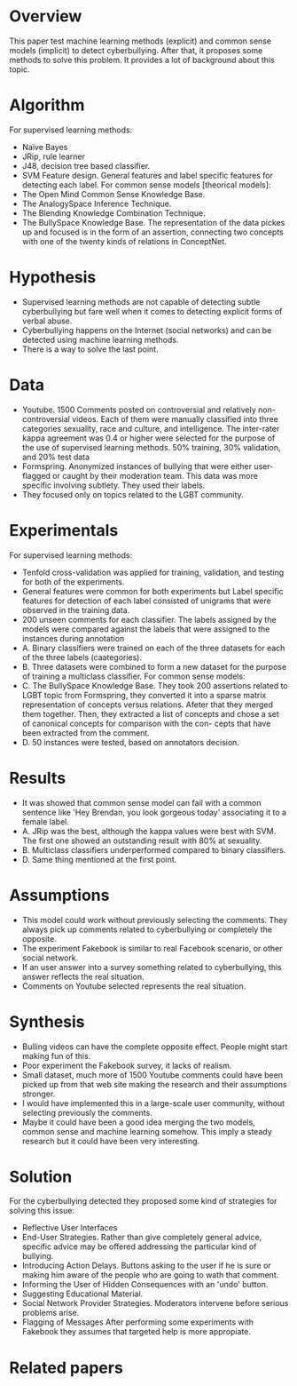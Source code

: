# Overview
This paper test machine learning methods (explicit) and common sense models (implicit) to detect cyberbullying. After that, it proposes some methods to solve this problem. It provides a lot of background about this topic.

# Algorithm
For supervised learning methods:
- Naïve Bayes
- JRip, rule learner
- J48, decision tree based classifier.
- SVM
 Feature design. General features and label specific features for detecting each label.
For common sense models [theorical models]:
- The Open Mind Common Sense Knowledge Base.
- The AnalogySpace Inference Technique.
- The Blending Knowledge Combination Technique.
- The BullySpace Knowledge Base. The representation of the data pickes up and focused is in the form of an assertion, connecting two concepts with one of the twenty kinds of relations in ConceptNet.

# Hypothesis
- Supervised learning methods are not capable of detecting subtle cyberbullying but fare well when it comes to detecting explicit forms of verbal abuse.
- Cyberbullying happens on the Internet (social networks) and can be detected using machine learning methods.
- There is a way to solve the last point.

# Data
- Youtube. 1500 Comments  posted on controversial and relatively non-controversial videos. Each of them were manually classified into three categories sexuality, race and culture, and intelligence. The inter-rater kappa agreement was 0.4 or higher were selected for the purpose of the use of supervised learning methods. 50% training, 30% validation, and 20% test data
- Formspring. Anonymized instances of bullying that were either user-flagged or caught by their moderation team. This data was more specific involving subtlety. They used their labels.
- They focused only on topics related to the LGBT community.

# Experimentals
For supervised learning methods:
- Tenfold cross-validation was applied for training, validation, and testing for both of the experiments.
- General features were common for both experiments but Label specific features for detection of each label consisted of unigrams that were observed in the training data.
- 200 unseen comments for each classifier. The labels assigned by the models were compared against the labels that were assigned to the instances during annotation
- A. Binary classifiers were trained on each of the three datasets for each of the three labels (caategories).
- B. Three datasets were combined to form a new dataset for the purpose of training a multiclass classifier.
For common sense models:
- C. The BullySpace Knowledge Base. They took 200 assertions related to LGBT topic from Formspring, they converted it into a sparse matrix representation of concepts versus relations. Afeter that they merged them together. Then, they extracted a list of concepts  and chose a set of canonical concepts for comparison with the con- cepts that have been extracted from the comment.
- D. 50 instances were tested, based on annotators decision.

# Results
- It was showed that common sense model can fail with a common sentence like 'Hey Brendan, you look gorgeous today' associating it to a female label.
- A. JRip was the best, although the kappa values were best with SVM. The first one showed an outstanding result with 80% at sexuality.
- B. Multiclass classifiers underperformed compared to binary classifiers.
- D. Same thing mentioned at the first point.

# Assumptions
- This model could work without previously selecting the comments. They always pick up comments related to cyberbullying or completely the opposite.
- The experiment Fakebook is similar to real Facebook scenario, or other social network.
- If an user answer into a survey something related to cyberbullying, this answer reflects the real situation.
- Comments on Youtube selected represents the real situation.

# Synthesis
- Bulling videos can have the complete opposite effect. People might start making fun of this.
- Poor experiment the Fakebook survey, it lacks of realism.
- Small dataset, much more of 1500 Youtube comments could have been picked up from that web site making the research and their assumptions stronger.
- I would have implemented this in a large-scale user community, without selecting previously the comments. 
- Maybe it could have been a good idea merging the two models, common sense and machine learning somehow. This imply a steady research but it could have been very interesting.

# Solution
For the cyberbullying detected they proposed some kind of strategies for solving this issue:
- Reflective User Interfaces
- End-User Strategies.  Rather than give completely general advice, specific advice may be offered addressing the particular kind of bullying.
- Introducing Action Delays. Buttons asking to the user if he is sure or making him aware of the people who are going to wath that comment.
- Informing the User of Hidden Consequences with an 'undo' button.
- Suggesting Educational Material.
- Social Network Provider Strategies. Moderators intervene before serious problems arise.
- Flagging of Messages
After performing some experiments with Fakebook they assumes that targeted help is more appropiate.

# Related papers

